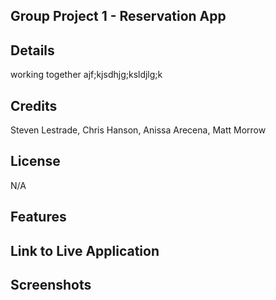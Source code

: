 ## Group Project 1 - Reservation App

## Details
working together ajf;kjsdhjg;ksldjlg;k

## Credits
Steven Lestrade, Chris Hanson, Anissa Arecena, Matt Morrow

## License

N/A

## Features


## Link to Live Application


## Screenshots
